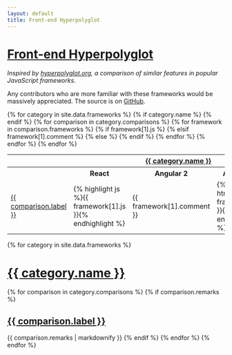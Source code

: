 ```yaml
---
layout: default
title: Front-end Hyperpolyglot
---
```


# [Front-end Hyperpolyglot](http://jeffcarp.github.io/frontend-hyperpolyglot/)

_Inspired by [hyperpolyglot.org](http://hyperpolyglot.org/), a comparison of similar features in popular JavaScript frameworks._

<p>Any contributors who are more familiar with these frameworks would be massively appreciated. The source is on <a href="https://github.com/jeffcarp/frontend-hyperpolyglot">GitHub</a>.</p>

<table class="wiki-content-table">
  {% for category in site.data.frameworks %}
    {% if category.name %}
    <tr>
      <th colspan="7" id="{{ category.name | slugify }}"><a href="#{{ category.name | slugify }}-note">{{ category.name }}</a></th>
    </tr>
    {% endif %}
    <tr>
      <th></th>
      <th>React</th>
      <th>Angular 2</th>
      <th>Angular 1</th>
      <th>Polymer</th>
      <th>Vue</th>
      <th>Ember</th>
    </tr>
    {% for comparison in category.comparisons %}
      <tr>
        <td id="{{ comparison.label | slugify }}"><a href="#{{ comparison.label | slugify }}-note">{{ comparison.label }}</a></td>
        {% for framework in comparison.frameworks %}
          {% if framework[1].js %}
            <td>{% highlight js %}{{ framework[1].js }}{% endhighlight %}</td>
          {% elsif framework[1].comment %}
            <td class="faded">{{ framework[1].comment }}</td>
          {% else %}
            <td>{% highlight html %}{{ framework[1] }}{% endhighlight %}</td>
          {% endif %}
        {% endfor %}
      </tr>
    {% endfor %}
  {% endfor %}
</table>

<div id="remarks">

{% for category in site.data.frameworks %}
  <h1 id="{{ category.name | slugify }}-note"><a href="#{{ category.name | slugify }}">{{ category.name }}</a></h1>
  {% for comparison in category.comparisons %}
  {% if comparison.remarks %}
  <h2 id="{{ comparison.label | slugify }}-note"><a href="#{{ comparison.label | slugify }}">{{ comparison.label }}</a></h2>
  {{ comparison.remarks | markdownify }}
  {% endif %}
  {% endfor %}
{% endfor %}
</div>
